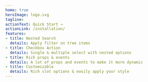 ```yaml
---
home: true
heroImage: logo.svg
tagline: 
actionText: Quick Start →
actionLink: /installation/
features:
- title: Nested Search
  details: Apply filter on tree items
- title: Checkbox Action
  details: Single & multiple select with nested options
- title: Rich props & events
  details: A lot of props and events to make it more dynamic
- title: Customizable
  details: Rich slot options & easily apply your style
---
```


<Footer />